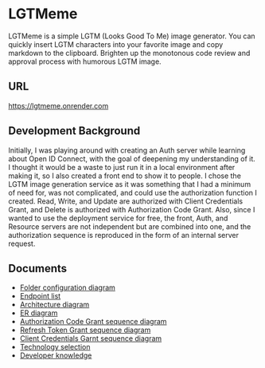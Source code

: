 # LGTMeme
LGTMeme is a simple LGTM (Looks Good To Me) image generator. You can quickly insert LGTM characters into your favorite image and copy markdown to the clipboard. Brighten up the monotonous code review and approval process with humorous LGTM image.

## URL
https://lgtmeme.onrender.com

## Development Background
Initially, I was playing around with creating an Auth server while learning about Open ID Connect, with the goal of deepening my understanding of it. I thought it would be a waste to just run it in a local environment after making it, so I also created a front end to show it to people. I chose the LGTM image generation service as it was something that I had a minimum of need for, was not complicated, and could use the authorization function I created. Read, Write, and Update are authorized with Client Credentials Grant, and Delete is authorized with Authorization Code Grant. Also, since I wanted to use the deployment service for free, the front, Auth, and Resource servers are not independent but are combined into one, and the authorization sequence is reproduced in the form of an internal server request.

## Documents
- [Folder configuration diagram](https://github.com/ucho456job/lgtmeme/blob/develop/document/folder_configuration.md)
- [Endpoint list](https://github.com/ucho456job/lgtmeme/blob/develop/document/endpoint.md)
- [Architecture diagram](https://github.com/ucho456job/lgtmeme/blob/develop/document/architecture.md)
- [ER diagram](https://github.com/ucho456job/lgtmeme/blob/develop/document/er.md)
- [Authorization Code Grant sequence diagram](https://github.com/ucho456job/lgtmeme/blob/develop/document/authorization_code_grant_flow.md)
- [Refresh Token Grant sequence diagram](https://github.com/ucho456job/lgtmeme/blob/develop/document/refresh_token_grant_flow.md)
- [Client Credentials Garnt sequence diagram](https://github.com/ucho456job/lgtmeme/blob/develop/document/client_credentials_grant_flow.md)
- [Technology selection](https://github.com/ucho456job/lgtmeme/blob/develop/document/Technology_selection.md)
- [Developer knowledge](https://github.com/ucho456job/lgtmeme/blob/develop/document/developer_knowledge.md)
